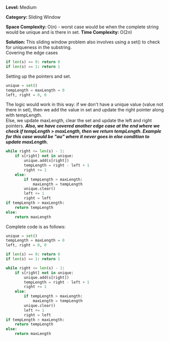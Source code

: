 <b>Level: </b>Medium

<b>Category: </b>Sliding Window

<b>Space Complexity: </b>O(n) - worst case would be when the complete string would be unique and is there in set. 
<b>Time Complexity: </b>O(2n)

<b>Solution: </b>This sliding window problem also involves using a set() to check for uniqueness in the substring. 
<br/>
Covering the edge cases

```python
if len(s) == 0: return 0
if len(s) == 1: return 1
```

Setting up the pointers and set. 

```python
unique = set()
tempLength = maxLength = 0
left, right = 0, 0
```

The logic would work in this way: if we don't have a unique value (value not there in set), then we add the value in set and update the right pointer along with tempLength. 
<br/>
Else, we update maxLength, clear the set and update the left and right pointers. <b><i>Also, we have covered another edge case at the end where we check if tempLength > maxLength, then we return tempLength. Example for this case would be "au" where it never goes in else condition to update maxLength. </b></i>

```python
while right <= len(s) - 1:
    if s[right] not in unique:
        unique.add(s[right])
        tempLength = right - left + 1
        right += 1
    else:
        if tempLength > maxLength:
            maxLength = tempLength
        unique.clear()
        left += 1
        right = left
if tempLength > maxLength:
    return tempLength
else:
    return maxLength
```

Complete code is as follows:

```python
unique = set()
tempLength = maxLength = 0
left, right = 0, 0

if len(s) == 0: return 0
if len(s) == 1: return 1

while right <= len(s) - 1:
    if s[right] not in unique:
        unique.add(s[right])
        tempLength = right - left + 1
        right += 1
    else:
        if tempLength > maxLength:
            maxLength = tempLength
        unique.clear()
        left += 1
        right = left
if tempLength > maxLength:
    return tempLength
else:
    return maxLength
```
